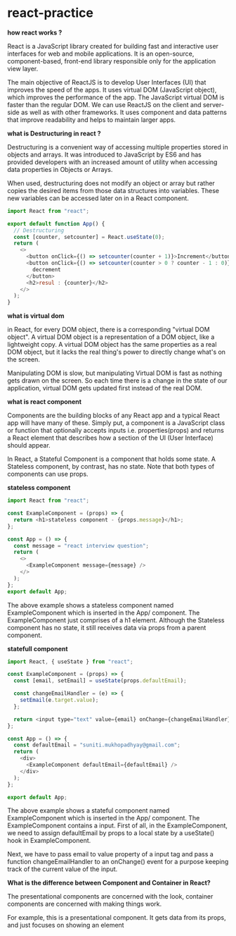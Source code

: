 # react-practice

__how react works ?__

React is a JavaScript library created for building fast and interactive user interfaces for web and mobile applications. It is an open-source, component-based, front-end library responsible only for the application view layer.

The main objective of ReactJS is to develop User Interfaces (UI) that improves the speed of the apps. It uses virtual DOM (JavaScript object), which improves the performance of the app. The JavaScript virtual DOM is faster than the regular DOM. We can use ReactJS on the client and server-side as well as with other frameworks. It uses component and data patterns that improve readability and helps to maintain larger apps.


__what is Destructuring in react ?__

Destructuring is a convenient way of accessing multiple properties stored in objects and arrays. It was introduced to JavaScript by ES6 and has provided developers with an increased amount of utility when accessing data properties in Objects or Arrays.

When used, destructuring does not modify an object or array but rather copies the desired items from those data structures into variables. These new variables can be accessed later on in a React component.

```javascript
import React from "react";

export default function App() {
  // Destructuring
  const [counter, setcounter] = React.useState(0);
  return (
    <>
      <button onClick={() => setcounter(counter + 1)}>Increment</button>
      <button onClick={() => setcounter(counter > 0 ? counter - 1 : 0)}>
        decrement
      </button>
      <h2>resul : {counter}</h2>
    </>
  );
}

```

__what is virtual dom__

in React, for every DOM object, there is a corresponding "virtual DOM object". A virtual DOM object is a representation of a DOM object, like a lightweight copy. A virtual DOM object has the same properties as a real DOM object, but it lacks the real thing's power to directly change what's on the screen.

Manipulating DOM is slow, but manipulating Virtual DOM is fast as nothing gets drawn on the screen. So each time there is a change in the state of our application, virtual DOM gets updated first instead of the real DOM.


__what is react component__

Components are the building blocks of any React app and a typical React app will have many of these. Simply put, a component is a JavaScript class or function that optionally accepts inputs i.e. properties(props) and returns a React element that describes how a section of the UI (User Interface) should appear.

In React, a Stateful Component is a component that holds some state. A Stateless component, by contrast, has no state. Note that both types of components can use props.


__stateless component__

```javascript
import React from "react";

const ExampleComponent = (props) => {
  return <h1>stateless component - {props.message}</h1>;
};

const App = () => {
  const message = "react interview question";
  return (
    <>
      <ExampleComponent message={message} />
    </>
  );
};
export default App;
```

The above example shows a stateless component named ExampleComponent which is inserted in the App/ component. The ExampleComponent just comprises of a h1 element. Although the Stateless component has no state, it still receives data via props from a parent component.


__statefull component__

```javascript
import React, { useState } from "react";

const ExampleComponent = (props) => {
  const [email, setEmail] = useState(props.defaultEmail);

  const changeEmailHandler = (e) => {
    setEmail(e.target.value);
  };

  return <input type="text" value={email} onChange={changeEmailHandler} />;
};

const App = () => {
  const defaultEmail = "suniti.mukhopadhyay@gmail.com";
  return (
    <div>
      <ExampleComponent defaultEmail={defaultEmail} />
    </div>
  );
};

export default App;

```

The above example shows a stateful component named ExampleComponent which is inserted in the App/ component. The ExampleComponent contains a input. First of all, in the ExampleComponent, we need to assign defaultEmail by props to a local state by a useState() hook in ExampleComponent.

Next, we have to pass email to value property of a input tag and pass a function changeEmailHandler to an onChange() event for a purpose keeping track of the current value of the input.



__What is the difference between Component and Container in React?__

The presentational components are concerned with the look, container components are concerned with making things work.

For example, this is a presentational component. It gets data from its props, and just focuses on showing an element